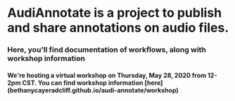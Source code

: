 # AudiAnnotate is a project to publish and share annotations on audio files.
### Here, you'll find documentation of workflows, along with workshop information


#### We're hosting a virtual workshop on Thursday, May 28, 2020 from 12-2pm CST. You can find workshop information [here] (bethanycayeradcliff.github.io/audi-annotate/workshop)
